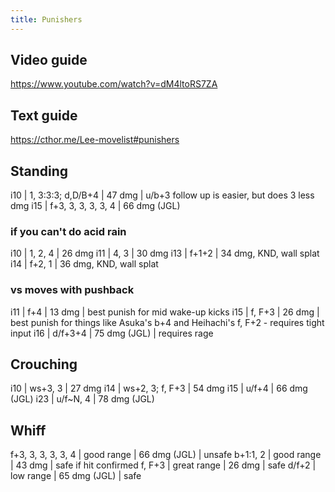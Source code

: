 ```yaml
---
title: Punishers
---
```


## Video guide
<https://www.youtube.com/watch?v=dM4ltoRS7ZA>

## Text guide
<https://cthor.me/Lee-movelist#punishers>

## Standing

i10 | 1, 3:3:3; d,D/B+4 | 47 dmg | u/b+3 follow up is easier, but does 3 less dmg
i15 | f+3, 3, 3, 3, 3, 4 | 66 dmg (JGL)

### if you can't do acid rain

i10 | 1, 2, 4 | 26 dmg
i11 | 4, 3 | 30 dmg
i13 | f+1+2 | 34 dmg, KND, wall splat
i14 | f+2, 1 | 36 dmg, KND, wall splat

### vs moves with pushback

i11 | f+4 | 13 dmg | best punish for mid wake-up kicks
i15 | f, F+3 | 26 dmg | best punish for things like Asuka's b+4 and Heihachi's f, F+2 - requires tight input
i16 | d/f+3+4 | 75 dmg (JGL) | requires rage

## Crouching

i10 | ws+3, 3 | 27 dmg
i14 | ws+2, 3; f, F+3 | 54 dmg
i15 | u/f+4 | 66 dmg (JGL)
i23 | u/f\~N, 4 | 78 dmg (JGL)

## Whiff

f+3, 3, 3, 3, 3, 4 | good range | 66 dmg (JGL) | unsafe
b+1:1, 2 | good range | 43 dmg | safe if hit confirmed
f, F+3 | great range | 26 dmg | safe
d/f+2 | low range | 65 dmg (JGL) | safe
